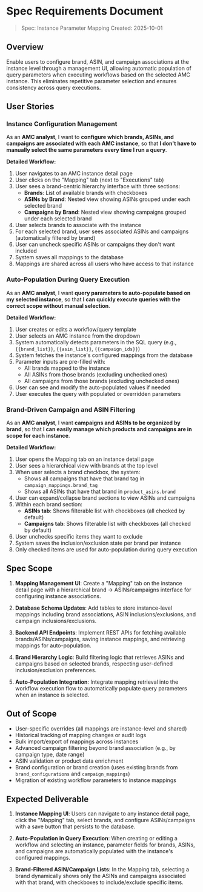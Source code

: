 # Spec Requirements Document

> Spec: Instance Parameter Mapping
> Created: 2025-10-01

## Overview

Enable users to configure brand, ASIN, and campaign associations at the instance level through a management UI, allowing automatic population of query parameters when executing workflows based on the selected AMC instance. This eliminates repetitive parameter selection and ensures consistency across query executions.

## User Stories

### Instance Configuration Management
As an **AMC analyst**, I want to **configure which brands, ASINs, and campaigns are associated with each AMC instance**, so that **I don't have to manually select the same parameters every time I run a query**.

**Detailed Workflow:**
1. User navigates to an AMC instance detail page
2. User clicks on the "Mapping" tab (next to "Executions" tab)
3. User sees a brand-centric hierarchy interface with three sections:
   - **Brands**: List of available brands with checkboxes
   - **ASINs by Brand**: Nested view showing ASINs grouped under each selected brand
   - **Campaigns by Brand**: Nested view showing campaigns grouped under each selected brand
4. User selects brands to associate with the instance
5. For each selected brand, user sees associated ASINs and campaigns (automatically filtered by brand)
6. User can uncheck specific ASINs or campaigns they don't want included
7. System saves all mappings to the database
8. Mappings are shared across all users who have access to that instance

### Auto-Population During Query Execution
As an **AMC analyst**, I want **query parameters to auto-populate based on my selected instance**, so that **I can quickly execute queries with the correct scope without manual selection**.

**Detailed Workflow:**
1. User creates or edits a workflow/query template
2. User selects an AMC instance from the dropdown
3. System automatically detects parameters in the SQL query (e.g., `{{brand_list}}`, `{{asin_list}}`, `{{campaign_ids}}`)
4. System fetches the instance's configured mappings from the database
5. Parameter inputs are pre-filled with:
   - All brands mapped to the instance
   - All ASINs from those brands (excluding unchecked ones)
   - All campaigns from those brands (excluding unchecked ones)
6. User can see and modify the auto-populated values if needed
7. User executes the query with populated or overridden parameters

### Brand-Driven Campaign and ASIN Filtering
As an **AMC analyst**, I want **campaigns and ASINs to be organized by brand**, so that **I can easily manage which products and campaigns are in scope for each instance**.

**Detailed Workflow:**
1. User opens the Mapping tab on an instance detail page
2. User sees a hierarchical view with brands at the top level
3. When user selects a brand checkbox, the system:
   - Shows all campaigns that have that brand tag in `campaign_mappings.brand_tag`
   - Shows all ASINs that have that brand in `product_asins.brand`
4. User can expand/collapse brand sections to view ASINs and campaigns
5. Within each brand section:
   - **ASINs tab**: Shows filterable list with checkboxes (all checked by default)
   - **Campaigns tab**: Shows filterable list with checkboxes (all checked by default)
6. User unchecks specific items they want to exclude
7. System saves the inclusion/exclusion state per brand per instance
8. Only checked items are used for auto-population during query execution

## Spec Scope

1. **Mapping Management UI**: Create a "Mapping" tab on the instance detail page with a hierarchical brand → ASINs/campaigns interface for configuring instance associations.

2. **Database Schema Updates**: Add tables to store instance-level mappings including brand associations, ASIN inclusions/exclusions, and campaign inclusions/exclusions.

3. **Backend API Endpoints**: Implement REST APIs for fetching available brands/ASINs/campaigns, saving instance mappings, and retrieving mappings for auto-population.

4. **Brand Hierarchy Logic**: Build filtering logic that retrieves ASINs and campaigns based on selected brands, respecting user-defined inclusion/exclusion preferences.

5. **Auto-Population Integration**: Integrate mapping retrieval into the workflow execution flow to automatically populate query parameters when an instance is selected.

## Out of Scope

- User-specific overrides (all mappings are instance-level and shared)
- Historical tracking of mapping changes or audit logs
- Bulk import/export of mappings across instances
- Advanced campaign filtering beyond brand association (e.g., by campaign type, date range)
- ASIN validation or product data enrichment
- Brand configuration or brand creation (uses existing brands from `brand_configurations` and `campaign_mappings`)
- Migration of existing workflow parameters to instance mappings

## Expected Deliverable

1. **Instance Mapping UI**: Users can navigate to any instance detail page, click the "Mapping" tab, select brands, and configure ASINs/campaigns with a save button that persists to the database.

2. **Auto-Population in Query Execution**: When creating or editing a workflow and selecting an instance, parameter fields for brands, ASINs, and campaigns are automatically populated with the instance's configured mappings.

3. **Brand-Filtered ASIN/Campaign Lists**: In the Mapping tab, selecting a brand dynamically shows only the ASINs and campaigns associated with that brand, with checkboxes to include/exclude specific items.
